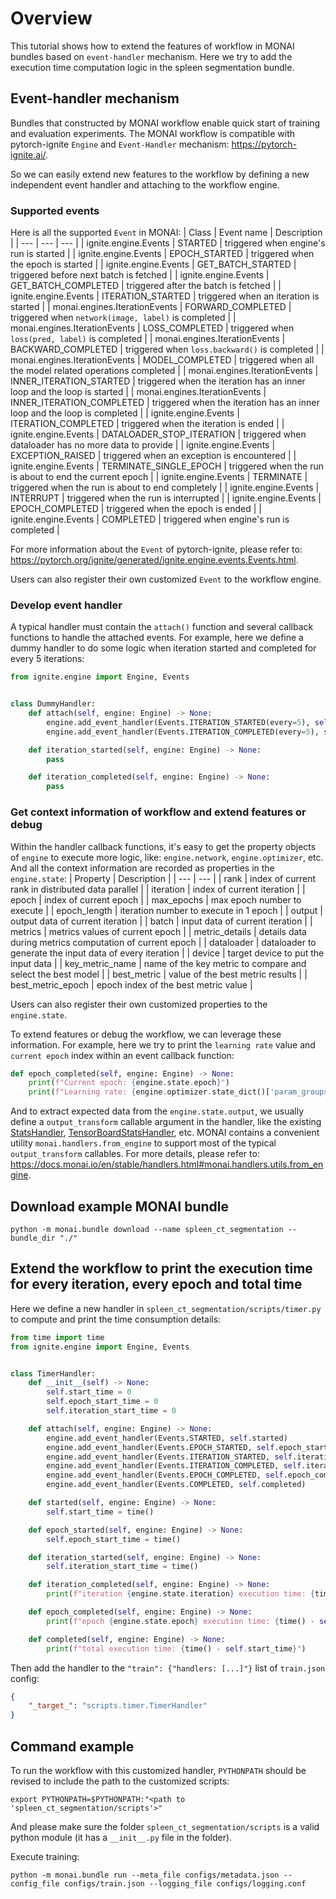# Overview
This tutorial shows how to extend the features of workflow in MONAI bundles based on `event-handler` mechanism.
Here we try to add the execution time computation logic in the spleen segmentation bundle.

## Event-handler mechanism
Bundles that constructed by MONAI workflow enable quick start of training and evaluation experiments.
The MONAI workflow is compatible with pytorch-ignite `Engine` and `Event-Handler` mechanism: https://pytorch-ignite.ai/.

So we can easily extend new features to the workflow by defining a new independent event handler and attaching to the workflow engine.

### Supported events
Here is all the supported `Event` in MONAI:
| Class | Event name | Description |
| --- | --- | --- |
| ignite.engine.Events | STARTED | triggered when engine's run is started |
| ignite.engine.Events | EPOCH_STARTED | triggered when the epoch is started |
| ignite.engine.Events | GET_BATCH_STARTED | triggered before next batch is fetched |
| ignite.engine.Events | GET_BATCH_COMPLETED | triggered after the batch is fetched |
| ignite.engine.Events | ITERATION_STARTED | triggered when an iteration is started |
| monai.engines.IterationEvents | FORWARD_COMPLETED | triggered when `network(image, label)` is completed |
| monai.engines.IterationEvents | LOSS_COMPLETED | triggered when `loss(pred, label)` is completed |
| monai.engines.IterationEvents | BACKWARD_COMPLETED | triggered when `loss.backward()` is completed |
| monai.engines.IterationEvents | MODEL_COMPLETED | triggered when all the model related operations completed |
| monai.engines.IterationEvents | INNER_ITERATION_STARTED | triggered when the iteration has an inner loop and the loop is started |
| monai.engines.IterationEvents | INNER_ITERATION_COMPLETED | triggered when the iteration has an inner loop and the loop is completed |
| ignite.engine.Events | ITERATION_COMPLETED | triggered when the iteration is ended |
| ignite.engine.Events | DATALOADER_STOP_ITERATION | triggered when dataloader has no more data to provide |
| ignite.engine.Events | EXCEPTION_RAISED | triggered when an exception is encountered |
| ignite.engine.Events | TERMINATE_SINGLE_EPOCH | triggered when the run is about to end the current epoch |
| ignite.engine.Events | TERMINATE | triggered when the run is about to end completely |
| ignite.engine.Events | INTERRUPT | triggered when the run is interrupted |
| ignite.engine.Events | EPOCH_COMPLETED | triggered when the epoch is ended |
| ignite.engine.Events | COMPLETED | triggered when engine's run is completed |

For more information about the `Event` of pytorch-ignite, please refer to:
https://pytorch.org/ignite/generated/ignite.engine.events.Events.html.

Users can also register their own customized `Event` to the workflow engine.

### Develop event handler
A typical handler must contain the `attach()` function and several callback functions to handle the attached events.
For example, here we define a dummy handler to do some logic when iteration started and completed for every 5 iterations:
```py
from ignite.engine import Engine, Events


class DummyHandler:
    def attach(self, engine: Engine) -> None:
        engine.add_event_handler(Events.ITERATION_STARTED(every=5), self.iteration_started)
        engine.add_event_handler(Events.ITERATION_COMPLETED(every=5), self.iteration_completed)

    def iteration_started(self, engine: Engine) -> None:
        pass

    def iteration_completed(self, engine: Engine) -> None:
        pass
```

### Get context information of workflow and extend features or debug
Within the handler callback functions, it's easy to get the property objects of `engine` to execute more logic,
like: `engine.network`, `engine.optimizer`, etc. And all the context information are recorded as properties in the `engine.state`:
| Property | Description |
| --- | --- |
| rank | index of current rank in distributed data parallel |
| iteration | index of current iteration |
| epoch | index of current epoch |
| max_epochs | max epoch number to execute |
| epoch_length | iteration number to execute in 1 epoch |
| output | output data of current iteration |
| batch | input data of current iteration |
| metrics | metrics values of current epoch |
| metric_details | details data during metrics computation of current epoch |
| dataloader | dataloader to generate the input data of every iteration |
| device | target device to put the input data |
| key_metric_name | name of the key metric to compare and select the best model |
| best_metric | value of the best metric results |
| best_metric_epoch | epoch index of the best metric value |

Users can also register their own customized properties to the `engine.state`.

To extend features or debug the workflow, we can leverage these information.
For example, here we try to print the `learning rate` value and `current epoch` index within an event callback function:
```py
def epoch_completed(self, engine: Engine) -> None:
    print(f"Current epoch: {engine.state.epoch}")
    print(f"Learning rate: {engine.optimizer.state_dict()['param_groups'][0]['lr']}")
```

And to extract expected data from the `engine.state.output`, we usually define a `output_transform` callable argument in the handler,
like the existing [StatsHandler](https://docs.monai.io/en/stable/handlers.html#monai.handlers.StatsHandler), [TensorBoardStatsHandler](https://docs.monai.io/en/stable/handlers.html#monai.handlers.TensorBoardStatsHandler), etc.
MONAI contains a convenient utility `monai.handlers.from_engine` to support most of the typical `output_transform` callables.
For more details, please refer to: https://docs.monai.io/en/stable/handlers.html#monai.handlers.utils.from_engine.

## Download example MONAI bundle
```
python -m monai.bundle download --name spleen_ct_segmentation --bundle_dir "./"
```

## Extend the workflow to print the execution time for every iteration, every epoch and total time
Here we define a new handler in `spleen_ct_segmentation/scripts/timer.py` to compute and print the time consumption details:
```py
from time import time
from ignite.engine import Engine, Events


class TimerHandler:
    def __init__(self) -> None:
        self.start_time = 0
        self.epoch_start_time = 0
        self.iteration_start_time = 0

    def attach(self, engine: Engine) -> None:
        engine.add_event_handler(Events.STARTED, self.started)
        engine.add_event_handler(Events.EPOCH_STARTED, self.epoch_started)
        engine.add_event_handler(Events.ITERATION_STARTED, self.iteration_started)
        engine.add_event_handler(Events.ITERATION_COMPLETED, self.iteration_completed)
        engine.add_event_handler(Events.EPOCH_COMPLETED, self.epoch_completed)
        engine.add_event_handler(Events.COMPLETED, self.completed)

    def started(self, engine: Engine) -> None:
        self.start_time = time()

    def epoch_started(self, engine: Engine) -> None:
        self.epoch_start_time = time()

    def iteration_started(self, engine: Engine) -> None:
        self.iteration_start_time = time()

    def iteration_completed(self, engine: Engine) -> None:
        print(f"iteration {engine.state.iteration} execution time: {time() - self.iteration_start_time}")

    def epoch_completed(self, engine: Engine) -> None:
        print(f"epoch {engine.state.epoch} execution time: {time() - self.epoch_start_time}")

    def completed(self, engine: Engine) -> None:
        print(f"total execution time: {time() - self.start_time}")
```
Then add the handler to the `"train": {"handlers: [...]"}` list of `train.json` config:
```json
{
    "_target_": "scripts.timer.TimerHandler"
}
```

## Command example
To run the workflow with this customized handler, `PYTHONPATH` should be revised to include the path to the customized scripts:
```
export PYTHONPATH=$PYTHONPATH:"<path to 'spleen_ct_segmentation/scripts'>"
```
And please make sure the folder `spleen_ct_segmentation/scripts` is a valid python module (it has a `__init__.py` file in the folder).

Execute training:

```
python -m monai.bundle run --meta_file configs/metadata.json --config_file configs/train.json --logging_file configs/logging.conf
```
